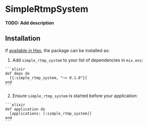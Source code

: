 # SimpleRtmpSystem

**TODO: Add description**

## Installation

If [available in Hex](https://hex.pm/docs/publish), the package can be installed as:

  1. Add `simple_rtmp_system` to your list of dependencies in `mix.exs`:

    ```elixir
    def deps do
      [{:simple_rtmp_system, "~> 0.1.0"}]
    end
    ```

  2. Ensure `simple_rtmp_system` is started before your application:

    ```elixir
    def application do
      [applications: [:simple_rtmp_system]]
    end
    ```

